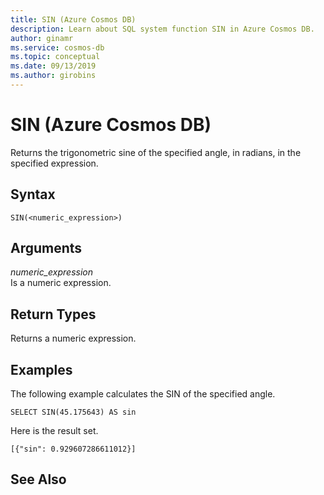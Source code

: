 ```yaml
---
title: SIN (Azure Cosmos DB)
description: Learn about SQL system function SIN in Azure Cosmos DB.
author: ginamr
ms.service: cosmos-db
ms.topic: conceptual
ms.date: 09/13/2019
ms.author: girobins
---
```

# SIN (Azure Cosmos DB)
 Returns the trigonometric sine of the specified angle, in radians, in the specified expression.  
  
## Syntax
  
```  
SIN(<numeric_expression>)  
```  
  
## Arguments
  
*numeric_expression*  
   Is a numeric expression.  
  
## Return Types
  
  Returns a numeric expression.  
  
## Examples
  
  The following example calculates the SIN of the specified angle.  
  
```  
SELECT SIN(45.175643) AS sin  
```  
  
 Here is the result set.  
  
```  
[{"sin": 0.929607286611012}]  
```  
  

## See Also
